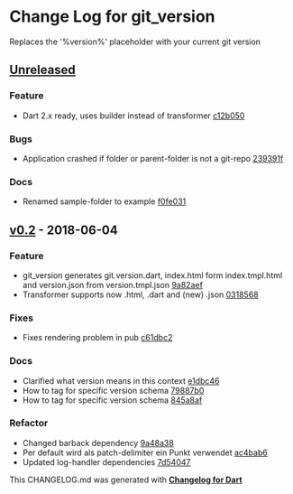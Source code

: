 # Change Log for git_version
Replaces the '%version%' placeholder with your current git version

## [Unreleased](http://github.com/mikemitterer/dart-git_version/compare/v0.2...HEAD)

### Feature
* Dart 2.x ready, uses builder instead of transformer [c12b050](https://github.com/mikemitterer/dart-git_version/commit/c12b050acf1865812e940a1e803323da3e428c29)

### Bugs
* Application crashed if folder or parent-folder is not a git-repo [239391f](https://github.com/mikemitterer/dart-git_version/commit/239391f7bfc79650bf130032eddd17a2134b487c)

### Docs
* Renamed sample-folder to example [f0fe031](https://github.com/mikemitterer/dart-git_version/commit/f0fe031a524365fd40ef5c7d79f47c2b7c2af33e)

## [v0.2](http://github.com/mikemitterer/dart-git_version/compare/v0.1...v0.2) - 2018-06-04

### Feature
* git_version generates git.version.dart, index.html form index.tmpl.html and version.json from version.tmpl.json [9a82aef](https://github.com/mikemitterer/dart-git_version/commit/9a82aef976ded7768a6022dbbaf745fdd9400b84)
* Transformer supports now .html, .dart and (new) .json [0318568](https://github.com/mikemitterer/dart-git_version/commit/0318568ce0b21ede0694213c659f3be516787c69)

### Fixes
* Fixes rendering problem in pub [c61dbc2](https://github.com/mikemitterer/dart-git_version/commit/c61dbc24f4fc5a8419fc8c440c1bf3bbf6e9b1a7)

### Docs
* Clarified what version means in this context [e1dbc46](https://github.com/mikemitterer/dart-git_version/commit/e1dbc461b3acf66af7c93aa9d6e383320bc756b1)
* How to tag for specific version schema [79887b0](https://github.com/mikemitterer/dart-git_version/commit/79887b016c831e81db8963f0468dae5595af565b)
* How to tag for specific version schema [845a8af](https://github.com/mikemitterer/dart-git_version/commit/845a8afb4428d78df511bd550b207c3f662b4a9a)

### Refactor
* Changed barback dependency [9a48a38](https://github.com/mikemitterer/dart-git_version/commit/9a48a38f79914f91b3a86db88d364adf8f391e5e)
* Per default wird als patch-delimiter ein Punkt verwendet [ac4bab6](https://github.com/mikemitterer/dart-git_version/commit/ac4bab6b8bfa5198c0e1277fccca569951000f1a)
* Updated log-handler dependencies [7d54047](https://github.com/mikemitterer/dart-git_version/commit/7d540470c2142f7c6d5fa3200b7a19d6820b654e)


This CHANGELOG.md was generated with [**Changelog for Dart**](https://pub.dartlang.org/packages/changelog)
